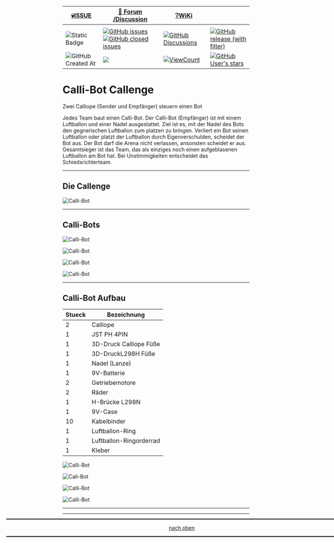 <a name="oben"></a>

<div align="center">

|[:skull:ISSUE](https://github.com/frankyhub/Calli-Bot/issues?q=is%3Aissue)|[:speech_balloon: Forum /Discussion](https://github.com/frankyhub/Calli-Bot/discussions)|[:grey_question:WiKi](https://github.com/frankyhub/Calli-Bot/wiki)||
|--|--|--|--|
| | | | |
|![Static Badge](https://img.shields.io/badge/RepoNr.:-%2007-blue)|<a href="https://github.com/frankyhub/Calli-Bot/issues">![GitHub issues](https://img.shields.io/github/issues/frankyhub/Calli-Bot)![GitHub closed issues](https://img.shields.io/github/issues-closed/frankyhub/Calli-Bot)|<a href="https://github.com/frankyhub/Calli-Bot/discussions">![GitHub Discussions](https://img.shields.io/github/discussions/frankyhub/Calli-Bot)|<a href="https://github.com/frankyhub/Calli-Bot/releases">![GitHub release (with filter)](https://img.shields.io/github/v/release/frankyhub/Calli-Bot)|
|![GitHub Created At](https://img.shields.io/github/created-at/frankyhub/Calli-Bot)| <a href="https://github.com/frankyhub/Calli-Bot/pulse" alt="Activity"><img src="https://img.shields.io/github/commit-activity/m/badges/shields" />| <a href="https://github.com/frankyhub/Calli-Bot/graphs/traffic"><img alt="ViewCount" src="https://views.whatilearened.today/views/github/frankyhub/github-clone-count-badge.svg">  |<a href="https://github.com/frankyhub?tab=stars"> ![GitHub User's stars](https://img.shields.io/github/stars/frankyhub)|
</div>







# Calli-Bot Callenge
Zwei Calliope (Sender und Empfänger) steuern einen Bot

Jedes Team baut einen Calli-Bot. Der Calli-Bot (Empfänger) ist mit einem Luftballon und einer Nadel ausgestattet.
Ziel ist es, mit der Nadel des Bots den gegnerischen Luftballon zum platzen zu bringen.
Verliert ein Bot seinen Luftballon oder platzt der Luftballon durch Eigenverschulden, scheidet der Bot aus.
Der Bot darf die Arena nicht verlassen, ansonsten scheidet er aus.
Gesamtsieger ist das Team, das als einziges noch einen aufgeblasenen Luftballon am Bot hat.
Bei Unstimmigkeiten entscheidet das Schiedsrichterteam.

---

## Die Callenge

![Calli-Bot](/pic/Calli-Bot19.png)

---

## Calli-Bots

![Calli-Bot](/pic/Calli-Bot06.JPG)

![Calli-Bot](/pic/Calli-Bot04.JPG)

![Calli-Bot](/pic/Calli-Bot11.jpg)


![Calli-Bot](/pic/Calli-Bot17.jpg)

---

## Calli-Bot Aufbau

| Stueck | Bezeichnung | 
| -------- | -------- | 
| 2       | Calliope        | 
| 1        |JST PH 4PIN       | 
| 1        | 3D-Druck Calliope Füße        | 
| 1        | 3D-DruckL298H Füße       |
| 1      | Nadel (Lanze)      |
| 1      |  9V-Batterie     |
| 2       | Getriebemotore      |
| 2       | Räder     |
| 1       | H-Brücke L298N     |
| 1      | 9V-Case       |
| 10       | Kabelbinder      |
| 1      | Luftballon-Ring      |
| 1       | Luftballon-Ringorderrad      |
| 1       | Kleber      |



![Calli-Bot](/pic/Montage.png)


![Cali-Bot](/pic/Regel.png)

![Calli-Bot](/pic/Calloipe2.png)


![Calli-Bot](/pic/H-Br%C3%BCcke%20L298N.png)



---

<div style="position:absolute; left:2cm; ">   
<ol class="breadcrumb" style="border-top: 2px solid black;border-bottom:2px solid black; height: 45px; width: 900px;"> <p align="center"><a href="#oben">nach oben</a></p></ol>
</div> 

---
